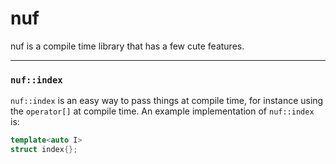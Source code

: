 # nuf

nuf is a compile time library that has a few cute features.

--------------------------------------------------------------------------------------------------------------------------

### `nuf::index`
`nuf::index` is an easy way to pass things at compile time, for instance using the `operator[]` at compile time.
An example implementation of `nuf::index` is:
```C++
template<auto I>
struct index{};
```

